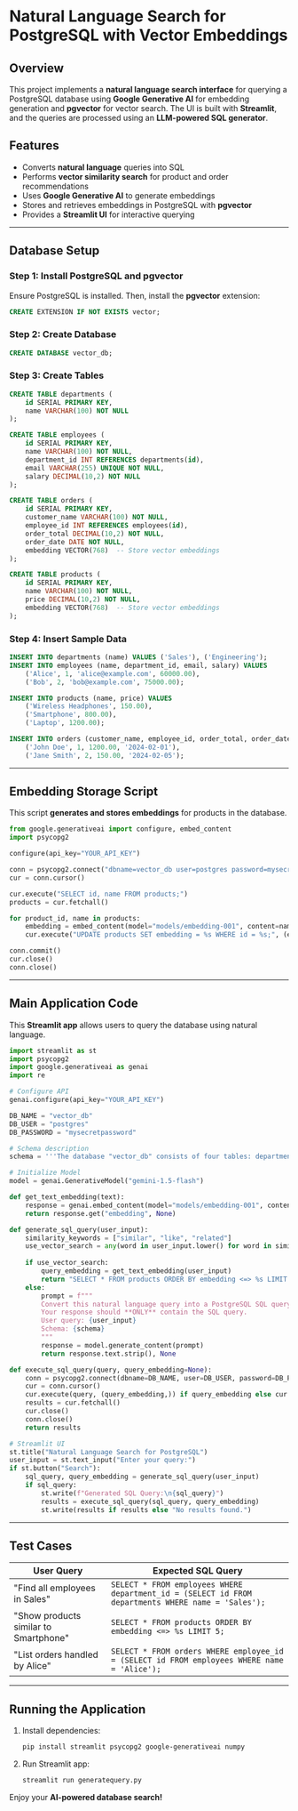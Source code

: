 # Natural Language Search for PostgreSQL with Vector Embeddings

## Overview
This project implements a **natural language search interface** for querying a PostgreSQL database using **Google Generative AI** for embedding generation and **pgvector** for vector search. The UI is built with **Streamlit**, and the queries are processed using an **LLM-powered SQL generator**.

## Features
- Converts **natural language** queries into SQL
- Performs **vector similarity search** for product and order recommendations
- Uses **Google Generative AI** to generate embeddings
- Stores and retrieves embeddings in PostgreSQL with **pgvector**
- Provides a **Streamlit UI** for interactive querying

---

## Database Setup
### Step 1: Install PostgreSQL and pgvector
Ensure PostgreSQL is installed. Then, install the **pgvector** extension:
```sql
CREATE EXTENSION IF NOT EXISTS vector;
```

### Step 2: Create Database
```sql
CREATE DATABASE vector_db;
```

### Step 3: Create Tables
```sql
CREATE TABLE departments (
    id SERIAL PRIMARY KEY,
    name VARCHAR(100) NOT NULL
);

CREATE TABLE employees (
    id SERIAL PRIMARY KEY,
    name VARCHAR(100) NOT NULL,
    department_id INT REFERENCES departments(id),
    email VARCHAR(255) UNIQUE NOT NULL,
    salary DECIMAL(10,2) NOT NULL
);

CREATE TABLE orders (
    id SERIAL PRIMARY KEY,
    customer_name VARCHAR(100) NOT NULL,
    employee_id INT REFERENCES employees(id),
    order_total DECIMAL(10,2) NOT NULL,
    order_date DATE NOT NULL,
    embedding VECTOR(768)  -- Store vector embeddings
);

CREATE TABLE products (
    id SERIAL PRIMARY KEY,
    name VARCHAR(100) NOT NULL,
    price DECIMAL(10,2) NOT NULL,
    embedding VECTOR(768)  -- Store vector embeddings
);
```

### Step 4: Insert Sample Data
```sql
INSERT INTO departments (name) VALUES ('Sales'), ('Engineering');
INSERT INTO employees (name, department_id, email, salary) VALUES
    ('Alice', 1, 'alice@example.com', 60000.00),
    ('Bob', 2, 'bob@example.com', 75000.00);

INSERT INTO products (name, price) VALUES
    ('Wireless Headphones', 150.00),
    ('Smartphone', 800.00),
    ('Laptop', 1200.00);

INSERT INTO orders (customer_name, employee_id, order_total, order_date) VALUES
    ('John Doe', 1, 1200.00, '2024-02-01'),
    ('Jane Smith', 2, 150.00, '2024-02-05');
```

---

## Embedding Storage Script
This script **generates and stores embeddings** for products in the database.
```python
from google.generativeai import configure, embed_content
import psycopg2

configure(api_key="YOUR_API_KEY")

conn = psycopg2.connect("dbname=vector_db user=postgres password=mysecretpassword")
cur = conn.cursor()

cur.execute("SELECT id, name FROM products;")
products = cur.fetchall()

for product_id, name in products:
    embedding = embed_content(model="models/embedding-001", content=name)["embedding"]
    cur.execute("UPDATE products SET embedding = %s WHERE id = %s;", (embedding, product_id))

conn.commit()
cur.close()
conn.close()
```

---

## Main Application Code
This **Streamlit app** allows users to query the database using natural language.
```python
import streamlit as st
import psycopg2
import google.generativeai as genai
import re

# Configure API
genai.configure(api_key="YOUR_API_KEY")

DB_NAME = "vector_db"
DB_USER = "postgres"
DB_PASSWORD = "mysecretpassword"

# Schema description
schema = '''The database "vector_db" consists of four tables: departments, employees, orders, and products...'''

# Initialize Model
model = genai.GenerativeModel("gemini-1.5-flash")

def get_text_embedding(text):
    response = genai.embed_content(model="models/embedding-001", content=text, task_type="retrieval_query")
    return response.get("embedding", None)

def generate_sql_query(user_input):
    similarity_keywords = ["similar", "like", "related"]
    use_vector_search = any(word in user_input.lower() for word in similarity_keywords)
    
    if use_vector_search:
        query_embedding = get_text_embedding(user_input)
        return "SELECT * FROM products ORDER BY embedding <=> %s LIMIT 5;", query_embedding
    else:
        prompt = f"""
        Convert this natural language query into a PostgreSQL SQL query using the schema provided.
        Your response should **ONLY** contain the SQL query.
        User query: {user_input}
        Schema: {schema}
        """
        response = model.generate_content(prompt)
        return response.text.strip(), None

def execute_sql_query(query, query_embedding=None):
    conn = psycopg2.connect(dbname=DB_NAME, user=DB_USER, password=DB_PASSWORD)
    cur = conn.cursor()
    cur.execute(query, (query_embedding,)) if query_embedding else cur.execute(query)
    results = cur.fetchall()
    cur.close()
    conn.close()
    return results

# Streamlit UI
st.title("Natural Language Search for PostgreSQL")
user_input = st.text_input("Enter your query:")
if st.button("Search"):
    sql_query, query_embedding = generate_sql_query(user_input)
    if sql_query:
        st.write(f"Generated SQL Query:\n{sql_query}")
        results = execute_sql_query(sql_query, query_embedding)
        st.write(results if results else "No results found.")
```

---

## Test Cases
| User Query | Expected SQL Query |
|------------|--------------------|
| "Find all employees in Sales" | `SELECT * FROM employees WHERE department_id = (SELECT id FROM departments WHERE name = 'Sales');` |
| "Show products similar to Smartphone" | `SELECT * FROM products ORDER BY embedding <=> %s LIMIT 5;` |
| "List orders handled by Alice" | `SELECT * FROM orders WHERE employee_id = (SELECT id FROM employees WHERE name = 'Alice');` |

---

## Running the Application
1. Install dependencies:
   ```sh
   pip install streamlit psycopg2 google-generativeai numpy
   ```
2. Run Streamlit app:
   ```sh
   streamlit run generatequery.py
   ```

Enjoy your **AI-powered database search!** 

